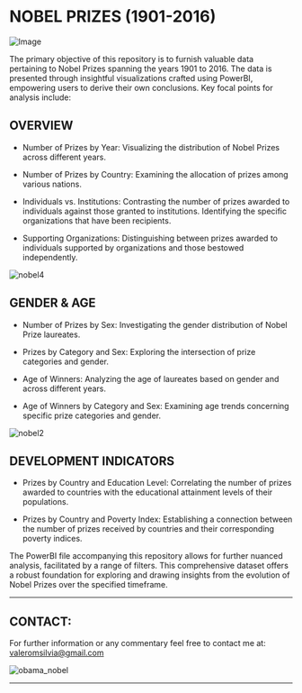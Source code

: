 # __NOBEL PRIZES (1901-2016)__

![Image](https://github.com/ih-datapt-mad/ih_datamadpt0923_project_m2/blob/main/images/visuals.jpg)

The primary objective of this repository is to furnish valuable data pertaining to Nobel Prizes spanning the years 1901 to 2016. The data is presented through insightful visualizations crafted using PowerBI, empowering users to derive their own conclusions. Key focal points for analysis include:

## OVERVIEW

- Number of Prizes by Year:
Visualizing the distribution of Nobel Prizes across different years.

- Number of Prizes by Country:
Examining the allocation of prizes among various nations.

- Individuals vs. Institutions:
Contrasting the number of prizes awarded to individuals against those granted to institutions. Identifying the specific organizations that have been recipients.

- Supporting Organizations:
Distinguishing between prizes awarded to individuals supported by organizations and those bestowed independently.

![nobel4](https://github.com/silviluliuma/ih_datamadpt0923_project_m2/assets/138609959/c2bd6dca-29fe-436a-a9d4-d650b62be2c2)

## GENDER & AGE

- Number of Prizes by Sex:
Investigating the gender distribution of Nobel Prize laureates.

- Prizes by Category and Sex:
Exploring the intersection of prize categories and gender.

- Age of Winners:
Analyzing the age of laureates based on gender and across different years.

- Age of Winners by Category and Sex:
Examining age trends concerning specific prize categories and gender.

![nobel2](https://github.com/silviluliuma/ih_datamadpt0923_project_m2/assets/138609959/f0b4c126-f3f1-4438-90fa-662fa4a36062)

## DEVELOPMENT INDICATORS

- Prizes by Country and Education Level:
Correlating the number of prizes awarded to countries with the educational attainment levels of their populations.

- Prizes by Country and Poverty Index:
Establishing a connection between the number of prizes received by countries and their corresponding poverty indices.

The PowerBI file accompanying this repository allows for further nuanced analysis, facilitated by a range of filters. This comprehensive dataset offers a robust foundation for exploring and drawing insights from the evolution of Nobel Prizes over the specified timeframe.

---

## **CONTACT:**

For further information or any commentary feel free to contact me at: valeromsilvia@gmail.com

![obama_nobel](https://github.com/silviluliuma/ih_datamadpt0923_project_m2/assets/138609959/c41b02a9-9e2d-4b01-b64d-f518017f4581)

---

